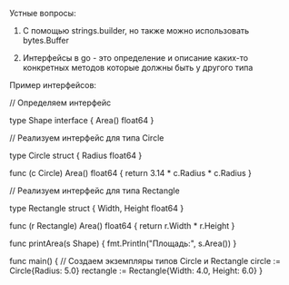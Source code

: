 Устные вопросы:


1) С помощью strings.builder, но также можно использовать bytes.Buffer


2) Интерфейсы в go - это определение и описание каких-то конкретных методов которые должны быть у другого типа


Пример интерфейсов:

// Определяем интерфейс


type Shape interface {
    Area() float64
}

// Реализуем интерфейс для типа Circle


type Circle struct {
    Radius float64
}

func (c Circle) Area() float64 {
    return 3.14 * c.Radius * c.Radius
}

// Реализуем интерфейс для типа Rectangle


type Rectangle struct {
    Width, Height float64
}


func (r Rectangle) Area() float64 {
    return r.Width * r.Height
}



func printArea(s Shape) {
    fmt.Println("Площадь:", s.Area())
}



func main() {
    // Создаем экземпляры типов Circle и Rectangle
    circle := Circle{Radius: 5.0}
    rectangle := Rectangle{Width: 4.0, Height: 6.0}
}



